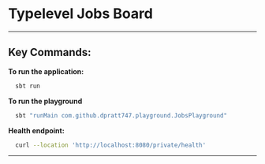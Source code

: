 # Typelevel Jobs Board

---
## Key Commands:

**To run the application:**
```bash
  sbt run
```

**To run the playground**
```bash
  sbt "runMain com.github.dpratt747.playground.JobsPlayground"
```

**Health endpoint:**
```bash
  curl --location 'http://localhost:8080/private/health'
```
---